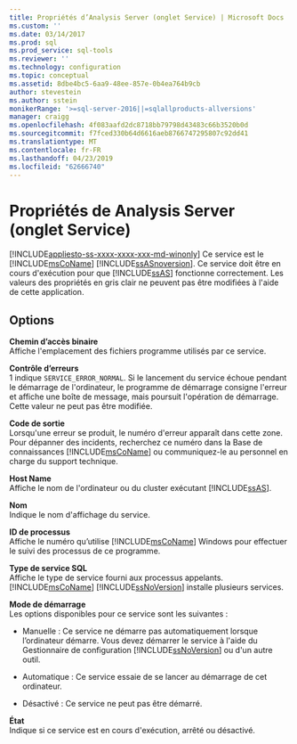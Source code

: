 ```yaml
---
title: Propriétés d’Analysis Server (onglet Service) | Microsoft Docs
ms.custom: ''
ms.date: 03/14/2017
ms.prod: sql
ms.prod_service: sql-tools
ms.reviewer: ''
ms.technology: configuration
ms.topic: conceptual
ms.assetid: 8dbe4bc5-6aa9-48ee-857e-0b4ea764b9cb
author: stevestein
ms.author: sstein
monikerRange: '>=sql-server-2016||=sqlallproducts-allversions'
manager: craigg
ms.openlocfilehash: 4f083aafd2dc8718bb79798d43483c66b3520b0d
ms.sourcegitcommit: f7fced330b64d6616aeb8766747295807c92dd41
ms.translationtype: MT
ms.contentlocale: fr-FR
ms.lasthandoff: 04/23/2019
ms.locfileid: "62666740"
---
```

# <a name="analysis-server-properties-service-tab"></a>Propriétés de Analysis Server (onglet Service)
[!INCLUDE[appliesto-ss-xxxx-xxxx-xxx-md-winonly](../../includes/appliesto-ss-xxxx-xxxx-xxx-md-winonly.md)]
  Ce service est le [!INCLUDE[msCoName](../../includes/msconame-md.md)] [!INCLUDE[ssASnoversion](../../includes/ssasnoversion-md.md)]. Ce service doit être en cours d'exécution pour que [!INCLUDE[ssAS](../../includes/ssas-md.md)] fonctionne correctement. Les valeurs des propriétés en gris clair ne peuvent pas être modifiées à l'aide de cette application.  
  
## <a name="options"></a>Options  
 **Chemin d’accès binaire**  
 Affiche l'emplacement des fichiers programme utilisés par ce service.  
  
 **Contrôle d’erreurs**  
 1 indique `SERVICE_ERROR_NORMAL`. Si le lancement du service échoue pendant le démarrage de l'ordinateur, le programme de démarrage consigne l'erreur et affiche une boîte de message, mais poursuit l'opération de démarrage. Cette valeur ne peut pas être modifiée.  
  
 **Code de sortie**  
 Lorsqu'une erreur se produit, le numéro d'erreur apparaît dans cette zone. Pour dépanner des incidents, recherchez ce numéro dans la Base de connaissances [!INCLUDE[msCoName](../../includes/msconame-md.md)] ou communiquez-le au personnel en charge du support technique.  
  
 **Host Name**  
 Affiche le nom de l'ordinateur ou du cluster exécutant [!INCLUDE[ssAS](../../includes/ssas-md.md)].  
  
 **Nom**  
 Indique le nom d'affichage du service.  
  
 **ID de processus**  
 Affiche le numéro qu’utilise [!INCLUDE[msCoName](../../includes/msconame-md.md)] Windows pour effectuer le suivi des processus de ce programme.  
  
 **Type de service SQL**  
 Affiche le type de service fourni aux processus appelants. [!INCLUDE[msCoName](../../includes/msconame-md.md)] [!INCLUDE[ssNoVersion](../../includes/ssnoversion-md.md)] installe plusieurs services.  
  
 **Mode de démarrage**  
 Les options disponibles pour ce service sont les suivantes :  
  
-   Manuelle : Ce service ne démarre pas automatiquement lorsque l’ordinateur démarre. Vous devez démarrer le service à l'aide du Gestionnaire de configuration [!INCLUDE[ssNoVersion](../../includes/ssnoversion-md.md)] ou d'un autre outil.  
  
-   Automatique : Ce service essaie de se lancer au démarrage de cet ordinateur.  
  
-   Désactivé : Ce service ne peut pas être démarré.  
  
 **État**  
 Indique si ce service est en cours d'exécution, arrêté ou désactivé.  
  
  
